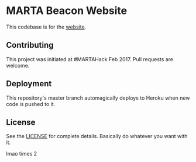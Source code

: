 MARTA Beacon Website
====================

This codebase is for the [website](https://beacon-marta.herokuapp.com/).

## Contributing ##

This project was initiated at #MARTAHack Feb 2017. Pull requests are welcome.

## Deployment ##

This repository's master branch automagically deploys to Heroku when new code is
pushed to it.

## License ##

See the [LICENSE](LICENSE) for complete details. Basically do whatever you want with it.

lmao times 2